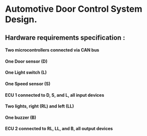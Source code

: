 # Automotive Door Control System Design.

## Hardware requirements specification :

#### Two microcontrollers connected via CAN bus
#### One Door sensor (D)
#### One Light switch (L)
#### One Speed sensor (S)
#### ECU 1 connected to D, S, and L, all input devices
#### Two lights, right (RL) and left (LL)
#### One buzzer (B)
#### ECU 2 connected to RL, LL, and B, all output devices
